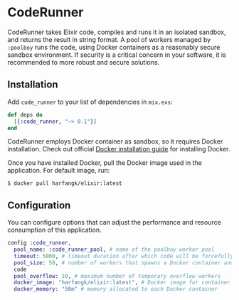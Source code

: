 # CodeRunner

CodeRunner takes Elixir code, compiles and runs it in an isolated sandbox, and
returns the result in string format. A pool of workers managed by `:poolboy`
runs the code, using Docker containers as a reasonably secure sandbox
environment. If security is a critical concern in your software, it is
recommended to more robust and secure solutions.

## Installation

Add `code_runner` to your list of dependencies in `mix.exs`:

```elixir
def deps do
  [{:code_runner, "~> 0.1"}]
end
```

CodeRunner employs Docker container as sandbox, so it requires Docker
installation. Check out official [Docker installation
guide](https://docs.docker.com/engine/installation/) for installing Docker.

Once you have installed Docker, pull the Docker image used in the application.
For default image, run:

```shell
$ docker pull harfangk/elixir:latest
```

## Configuration

You can configure options that can adjust the performance and resource
consumption of this application.

```elixir
config :code_runner,
  pool_name: :code_runner_pool, # name of the poolboy worker pool
  timeout: 5000, # timeout duration after which code will be forcefully terminated
  pool_size: 50, # number of workers that spawns a Docker container and runs
  code
  pool_overflow: 10, # maximum number of temporary overflow workers
  docker_image: "harfangk/elixir:latest", # Docker image for container
  docker_memory: "50m" # memory allocated to each Docker container
```
